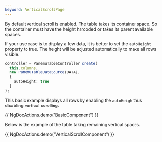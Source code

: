 ```yaml
---
keyword: VerticalScrollPage
---
```


By default vertical scroll is enabled. The table takes its container space. So the container must have the height harcoded or takes its parent available spaces.

If your use case is to display a few data, it is better to set the `autoHeight` property to true. The height will be adjusted automatically to make all rows visible. 

```typescript {5}
controller = PanemuTableController.create(
  this.columns,
  new PanemuTableDataSource(DATA),
  { 
    autoHeight: true 
  }
);
```

This basic example displays all rows by enabling the `autoHeigh` thus disabling vertical scrolling.

{{ NgDocActions.demo("BasicComponent") }}

Below is the example of the table taking remaining vertical spaces.

{{ NgDocActions.demo("VerticalScrollComponent") }}